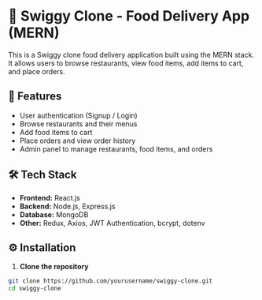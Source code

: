 # 🍔 Swiggy Clone - Food Delivery App (MERN)

This is a Swiggy clone food delivery application built using the MERN stack. It allows users to browse restaurants, view food items, add items to cart, and place orders.

## 🚀 Features

- User authentication (Signup / Login)
- Browse restaurants and their menus
- Add food items to cart
- Place orders and view order history
- Admin panel to manage restaurants, food items, and orders

## 🛠️ Tech Stack

- **Frontend:** React.js
- **Backend:** Node.js, Express.js
- **Database:** MongoDB
- **Other:** Redux, Axios, JWT Authentication, bcrypt, dotenv

## ⚙️ Installation

1. **Clone the repository**

```bash
git clone https://github.com/yourusername/swiggy-clone.git
cd swiggy-clone
